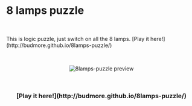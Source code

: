 # 8 lamps puzzle

<p>&nbsp;</p>
This is logic puzzle, just switch on all the 8 lamps. [Play it here!](http://budmore.github.io/8lamps-puzzle/)
<p>&nbsp;</p>
<div align="center">
  <img src="http://drive.budmore.pl/images/gfx/8lamps-puzzle.png" alt="8lamps-puzzle preview">
</div>
<p>&nbsp;</p>
<h3 align="center">
    [Play it here!](http://budmore.github.io/8lamps-puzzle/)
</h3>
